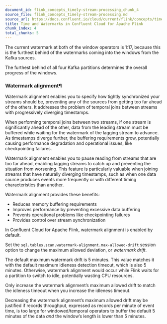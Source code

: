 ```yaml
---
document_id: flink_concepts_timely-stream-processing_chunk_4
source_file: flink_concepts_timely-stream-processing.md
source_url: https://docs.confluent.io/cloud/current/flink/concepts/timely-stream-processing.html
title: Time and Watermarks in Confluent Cloud for Apache Flink
chunk_index: 4
total_chunks: 5
---
```


The current watermark at both of the window operators is 1:17, because this is the furthest behind of the watermarks coming into the windows from the Kafka sources.

The furthest behind of all four Kafka partitions determines the overall progress of the windows.

### Watermark alignment¶

Watermark alignment enables you to specify how tightly synchronized your streams should be, preventing any of the sources from getting too far ahead of the others. It addresses the problem of temporal joins between streams with progressively diverging timestamps.

When performing temporal joins between two streams, if one stream is significantly ahead of the other, data from the leading stream must be buffered while waiting for the watermark of the lagging stream to advance. As timestamps diverge further, the buffering requirements grow, potentially causing performance degradation and operational issues, like checkpointing failures.

Watermark alignment enables you to pause reading from streams that are too far ahead, enabling lagging streams to catch up and preventing the situation from worsening. This feature is particularly valuable when joining streams that have naturally diverging timestamps, such as when one data source produces events more frequently or with different timing characteristics than another.

Watermark alignment provides these benefits:

  * Reduces memory buffering requirements
  * Improves performance by preventing excessive data buffering
  * Prevents operational problems like checkpointing failures
  * Provides control over stream synchronization

In Confluent Cloud for Apache Flink, watermark alignment is enabled by default.

Set the `sql.tables.scan.watermark-alignment.max-allowed-drift` session option to change the maximum allowed deviation, or _watermark drift_.

The default maximum watermark drift is 5 minutes. This value matches it with the default maximum idleness detection timeout, which is also 5 minutes. Otherwise, watermark alignment would occur while Flink waits for a partition to switch to idle, potentially wasting CPU resources.

Only increase the watermark alignment’s maximum allowed drift to match the idleness timeout when you increase the idleness timeout.

Decreasing the watermark alignment’s maximum allowed drift may be justified if records throughput, expressed as records per minute of event time, is too large for windowed/temporal operators to buffer the default 5 minutes of the data _and_ the window’s length is lower than 5 minutes.
